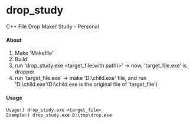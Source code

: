 # drop_study

C++ File Drop Maker Study - Personal



#### About
1. Make 'Makefile'
2. Build
3. run 'drop_study.exe <target_file(with path)>'
-> now, 'target_file.exe' is dropper
4. run 'target_file.exe'
-> make 'D:\\child.exe' file, and run 'D:\\child.exe'(D:\\child.exe is the original file of 'target_file')

#### Usage
```shell
Usage:) drop_study.exe <target_file>
Example:) drop_study.exe D:\tmp\drop.exe
```

